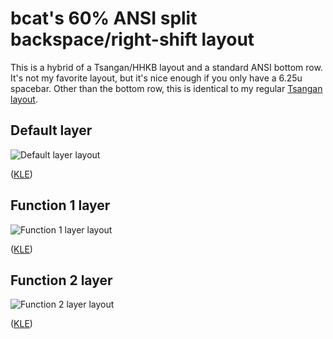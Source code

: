 # bcat's 60% ANSI split backspace/right-shift layout

This is a hybrid of a Tsangan/HHKB layout and a standard ANSI bottom row. It's
not my favorite layout, but it's nice enough if you only have a 6.25u spacebar.
Other than the bottom row, this is identical to my regular [Tsangan
layout](https://github.com/qmk/qmk_firmware/tree/master/layouts/community/60_tsangan_hhkb/bcat).

## Default layer

![Default layer layout](https://i.imgur.com/auP2mWT.png)

([KLE](http://www.keyboard-layout-editor.com/#/gists/327b41b5a933b3d44bf60ca9822e85dc))

## Function 1 layer

![Function 1 layer layout](https://i.imgur.com/iRNy6Zy.png)

([KLE](http://www.keyboard-layout-editor.com/#/gists/c7a55e75285d474b6301140eaf53f915))

## Function 2 layer

![Function 2 layer layout](https://i.imgur.com/vJaCzVo.png)

([KLE](http://www.keyboard-layout-editor.com/#/gists/6e1068e4f91bbacccaf5ac0acbeec79c))
